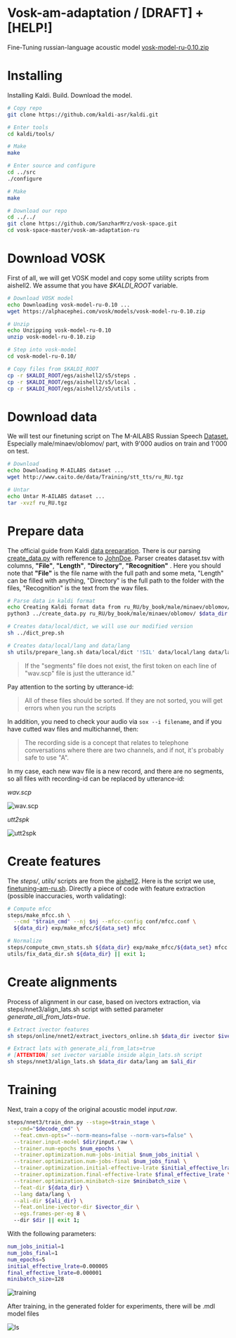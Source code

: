 # Vosk-am-adaptation / [DRAFT] + [HELP!]

Fine-Tuning russian-language acoustic model [vosk-model-ru-0.10.zip](https://alphacephei.com/vosk/models/vosk-model-ru-0.10.zip)
# Installing
Installing Kaldi. Build. Download the model.
```bash
# Copy repo
git clone https://github.com/kaldi-asr/kaldi.git

# Enter tools
cd kaldi/tools/ 

# Make
make 

# Enter source and configure
cd ../src
./configure

# Make
make

# Download our repo
cd ../../
git clone https://github.com/SanzharMrz/vosk-space.git
cd vosk-space-master/vosk-am-adaptation-ru
```

# Download VOSK
First of all, we will get VOSK model and copy some utility scripts from aishell2. We assume that you have _$KALDI_ROOT_ variable.

```bash
# Download VOSK model
echo Downloading vosk-model-ru-0.10 ...
wget https://alphacephei.com/vosk/models/vosk-model-ru-0.10.zip

# Unzip
echo Unzipping vosk-model-ru-0.10
unzip vosk-model-ru-0.10.zip 

# Step into vosk-model
cd vosk-model-ru-0.10/

# Copy files from $KALDI_ROOT
cp -r $KALDI_ROOT/egs/aishell2/s5/steps .
cp -r $KALDI_ROOT/egs/aishell2/s5/local .
cp -r $KALDI_ROOT/egs/aishell2/s5/utils .
```

# Download data
We will test our finetuning script on The M-AILABS Russian Speech [Dataset.](https://www.caito.de/2019/01/the-m-ailabs-speech-dataset/) Especially male/minaev/oblomov/ part, with 9'000 audios on train and 1'000 on test.

```bash
# Download
echo Downloading M-AILABS dataset ...
wget http://www.caito.de/data/Training/stt_tts/ru_RU.tgz

# Untar
echo Untar M-AILABS dataset ...
tar -xvzf ru_RU.tgz
```

# Prepare data
The official guide from Kaldi [data preparation](https://kaldi-asr.org/doc/data_prep.html). There is our parsing [create_data.py](create_data.py) with refference to [JohnDoe](https://github.com/JohnDoe02/kaldi/blob/private/egs/rm/s5/local/prepare_data.py). Parser creates dataset.tsv with columns,  __"File"__, __"Length"__, __"Directory"__, __"Recognition"__ .  Here you should note that __"File"__ is the file name with the full path and some meta, "Length" can be filled with anything, "Directory" is the full path to the folder with the files, "Recognition" is the text from the wav files.

```bash
# Parse data in kaldi format
echo Creating Kaldi format data from ru_RU/by_book/male/minaev/oblomov/ ...
python3 ../create_data.py ru_RU/by_book/male/minaev/oblomov/ $data_dir $test_dir

# Creates data/local/dict, we will use our modified version
sh ../dict_prep.sh

# Creates data/local/lang and data/lang
sh utils/prepare_lang.sh data/local/dict '!SIL' data/local/lang data/lang || exit 1;
```

> If the "segments" file does not exist, the first token on each line of "wav.scp" file is just the utterance id."

Pay attention to the sorting by utterance-id:

> All of these files should be sorted. If they are not sorted, you will get errors when you run the scripts

In addition, you need to check your audio via `sox --i filename`, and if you have cutted wav files and  multichannel, then: 

> The recording side is a concept that relates to telephone conversations where there are two channels, and if not, it's probably safe to use "A". 

In my case, each new wav file is a new record, and there are no segments, so all files with recording-id can be replaced by utterance-id:

*wav.scp*
                                       
![wav.scp](https://user-images.githubusercontent.com/48170101/117793265-e0586180-b26d-11eb-96d3-4614ed6c66c7.png)

*utt2spk*

![utt2spk](https://user-images.githubusercontent.com/48170101/117793486-17c70e00-b26e-11eb-8104-9f13f35ca259.png)

# Create features
The _steps/_, _utils/_ scripts are from the [aishell2](https://github.com/kaldi-asr/kaldi/tree/master/egs/aishell2/s5).
Here is the script we use, [finetuning-am-ru.sh](finetuning-am-ru.sh). Directly a piece of code with feature extraction (possible inaccuracies, worth validating):

```bash
# Compute mfcc
steps/make_mfcc.sh \
  --cmd "$train_cmd" --nj $nj --mfcc-config conf/mfcc.conf \
  ${data_dir} exp/make_mfcc/${data_set} mfcc

# Normalize 
steps/compute_cmvn_stats.sh ${data_dir} exp/make_mfcc/${data_set} mfcc
utils/fix_data_dir.sh ${data_dir} || exit 1;
```

# Create alignments
Process of alignment in our case, based on ivectors extraction, via steps/nnet3/align_lats.sh script with setted parameter _generate_ali_from_lats=true_.

```bash
# Extract ivector features
sh steps/online/nnet2/extract_ivectors_online.sh $data_dir ivector $ivector_dir

# Extract lats with generate_ali_from_lats=true
# [ATTENTION] set ivector variable inside algin_lats.sh script
sh steps/nnet3/align_lats.sh $data_dir data/lang am $ali_dir  
```

# Training
Next, train a copy of the original acoustic model _input.raw_.

```bash
steps/nnet3/train_dnn.py --stage=$train_stage \
  --cmd="$decode_cmd" \
  --feat.cmvn-opts="--norm-means=false --norm-vars=false" \
  --trainer.input-model $dir/input.raw \
  --trainer.num-epochs $num_epochs \
  --trainer.optimization.num-jobs-initial $num_jobs_initial \
  --trainer.optimization.num-jobs-final $num_jobs_final \
  --trainer.optimization.initial-effective-lrate $initial_effective_lrate \
  --trainer.optimization.final-effective-lrate $final_effective_lrate \
  --trainer.optimization.minibatch-size $minibatch_size \
  --feat-dir ${data_dir} \
  --lang data/lang \
  --ali-dir ${ali_dir} \
  --feat.online-ivector-dir $ivector_dir \
  --egs.frames-per-eg 8 \ 
  --dir $dir || exit 1;
```

With the following parameters:
```bash
num_jobs_initial=1
num_jobs_final=1
num_epochs=5
initial_effective_lrate=0.000005
final_effective_lrate=0.000001
minibatch_size=128
```
![training](https://user-images.githubusercontent.com/48170101/117966891-43b5c280-b346-11eb-8cd4-3420b72852e9.png)

After training, in the generated folder for experiments, there will be .mdl model files

![ls](https://user-images.githubusercontent.com/48170101/117951384-ef0a4b80-b335-11eb-9f4e-2d2f9883432f.png)
